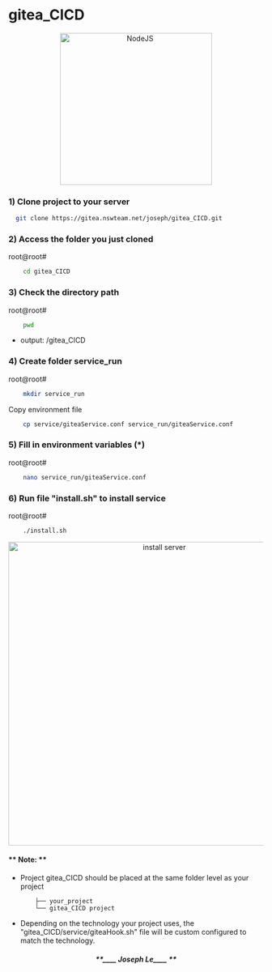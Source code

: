 # gitea_CICD

<div align="center"><img src="https://upload.wikimedia.org/wikipedia/commons/d/d9/Node.js_logo.svg" alt="NodeJS" width="300"></div>

### 1) Clone project to your server

```sh
  git clone https://gitea.nswteam.net/joseph/gitea_CICD.git
```

### 2) Access the folder you just cloned

root@root#
  ```sh
      cd gitea_CICD
  ```

### 3) Check the directory path

root@root#
  ```sh
      pwd
  ```
- output: <path>/gitea_CICD

### 4) Create folder service_run

root@root#

  ```sh
      mkdir service_run
  ```
Copy environment file 
  ```sh
      cp service/giteaService.conf service_run/giteaService.conf
  ```

### 5) Fill in environment variables (\*)

root@root#
  ```sh
      nano service_run/giteaService.conf
  ```
### 6) Run file "install.sh" to install service

root@root#
  ```sh
      ./install.sh
  ```

<div align="center"><img src="https://i.ibb.co/VJHhb3y/install-Service.png" alt="install server" width="600"></div>

#### ** Note: **

- Project gitea_CICD should be placed at the same folder level as your project

  ```
      ├── your_project
      └── gitea_CICD project
  ```

- Depending on the technology your project uses, the "gitea_CICD/service/giteaHook.sh" file will be custom configured to match the technology.

<div align="center"><h4><i>**____ Joseph Le____ **</i></h4></div>
